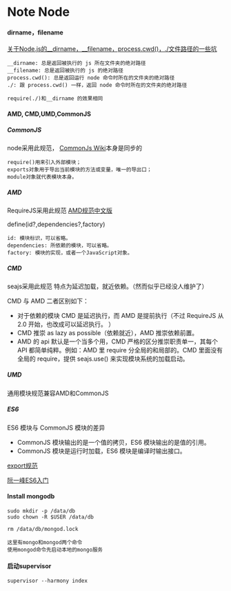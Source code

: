 # Note Node

#### dirname，filename

[关于Node.js的__dirname，__filename，process.cwd()，./文件路径的一些坑](https://segmentfault.com/a/1190000009368204)

```
__dirname: 总是返回被执行的 js 所在文件夹的绝对路径
__filename: 总是返回被执行的 js 的绝对路径
process.cwd(): 总是返回运行 node 命令时所在的文件夹的绝对路径
./: 跟 process.cwd() 一样，返回 node 命令时所在的文件夹的绝对路径

require(./)和__dirname 的效果相同
```

#### AMD, CMD,UMD,CommonJS

##### CommonJS

node采用此规范， [CommonJs Wiki](https://en.wikipedia.org/wiki/CommonJS)本身是同步的

```
require()用来引入外部模块；
exports对象用于导出当前模块的方法或变量，唯一的导出口；
module对象就代表模块本身。
```

##### AMD

RequireJS采用此规范 [AMD规范中文版](https://github.com/amdjs/amdjs-api/wiki/AMD-(%E4%B8%AD%E6%96%87%E7%89%88))

define(id?,dependencies?,factory)

```
id: 模块标识，可以省略。
dependencies: 所依赖的模块，可以省略。
factory: 模块的实现，或者一个JavaScript对象。    
```

##### CMD

seajs采用此规范  特点为延迟加载，就近依赖。（然而似乎已经没人维护了）

CMD 与 AMD 二者区别如下：

- 对于依赖的模块 CMD 是延迟执行，而 AMD 是提前执行（不过 RequireJS 从 2.0 开始，也改成可以延迟执行。 ）
- CMD 推崇 as lazy as possible（依赖就近），AMD 推崇依赖前置。
- AMD 的 api 默认是一个当多个用，CMD 严格的区分推崇职责单一，其每个 API 都简单纯粹。例如：AMD 里 require 分全局的和局部的。CMD 里面没有全局的 require，提供 seajs.use() 来实现模块系统的加载启动。

##### UMD

通用模块规范兼容AMD和CommonJS

##### ES6

ES6 模块与 CommonJS 模块的差异

- CommonJS 模块输出的是一个值的拷贝，ES6 模块输出的是值的引用。
- CommonJS 模块是运行时加载，ES6 模块是编译时输出接口。

[export规范](http://www.ecma-international.org/ecma-262/6.0/#sec-exports)

[阮一峰ES6入门](http://es6.ruanyifeng.com/#docs/module-loader#ES6-%E6%A8%A1%E5%9D%97%E4%B8%8E-CommonJS-%E6%A8%A1%E5%9D%97%E7%9A%84%E5%B7%AE%E5%BC%82)

#### Install mongodb

```
sudo mkdir -p /data/db
sudo chown -R $USER /data/db

rm /data/db/mongod.lock

这里有mongo和mongod两个命令
使用mongod命令先启动本地的mongo服务
```

#### 启动supervisor

```
supervisor --harmony index
```

### 